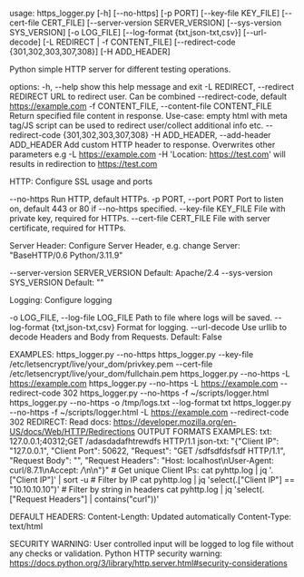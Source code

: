 usage: https_logger.py [-h] [--no-https] [-p PORT] [--key-file KEY_FILE]
                       [--cert-file CERT_FILE]
                       [--server-version SERVER_VERSION]
                       [--sys-version SYS_VERSION] [-o LOG_FILE]
                       [--log-format {txt,json-txt,csv}] [--url-decode]
                       [-L REDIRECT | -f CONTENT_FILE]
                       [--redirect-code {301,302,303,307,308}] [-H ADD_HEADER]

Python simple HTTP server for different testing operations.

options:
  -h, --help            show this help message and exit
  -L REDIRECT, --redirect REDIRECT
                        URL to redirect user. Can be combined --redirect-code,
                        default https://example.com
  -f CONTENT_FILE, --content-file CONTENT_FILE
                        Return specified file content in response. Use-case:
                        empty html with meta tag/JS script can be used to
                        redirect user/collect additional info etc.
  --redirect-code {301,302,303,307,308}
  -H ADD_HEADER, --add-header ADD_HEADER
                        Add custom HTTP header to response. Overwrites other
                        parameters e.g -L https://example.com -H 'Location:
                        https://test.com' will results in redirection to
                        https://test.com

HTTP:
  Configure SSL usage and ports

  --no-https            Run HTTP, default HTTPs.
  -p PORT, --port PORT  Port to listen on, default 443 or 80 if --no-https
                        specified.
  --key-file KEY_FILE   File with private key, required for HTTPs.
  --cert-file CERT_FILE
                        File with server certificate, required for HTTPs.

Server Header:
  Configure Server Header, e.g. change Server: "BaseHTTP/0.6 Python/3.11.9"

  --server-version SERVER_VERSION
                        Default: Apache/2.4
  --sys-version SYS_VERSION
                        Default: ""

Logging:
  Configure logging

  -o LOG_FILE, --log-file LOG_FILE
                        Path to file where logs will be saved.
  --log-format {txt,json-txt,csv}
                        Format for logging.
  --url-decode          Use urllib to decode Headers and Body from Requests.
                        Default: False

EXAMPLES:
        https_logger.py --no-https
        https_logger.py --key-file /etc/letsencrypt/live/your_dom/privkey.pem --cert-file /etc/letsencrypt/live/your_dom/fullchain.pem
        https_logger.py --no-https -L https://example.com
        https_logger.py --no-https -L https://example.com --redirect-code 302
        https_logger.py --no-https -f ~/scripts/logger.html
        https_logger.py --no-https -o /tmp/logs.txt --log-format txt
        https_logger.py --no-https -f ~/scripts/logger.html -L https://example.com --redirect-code 302
REDIRECT:
        Read docs: https://developer.mozilla.org/en-US/docs/Web/HTTP/Redirections
OUTPUT FORMATS EXAMPLES:
        txt: 
        127.0.0.1;40312;GET /adasdadafhtrewdfs HTTP/1.1
        json-txt:
                "{"Client IP": "127.0.0.1", "Client Port": 50622, "Request": "GET /sdfsdfdsfsdf HTTP/1.1", "Request Body": "", 
                "Request Headers": "Host: localhost\nUser-Agent: curl/8.7.1\nAccept: */*\n\n"}"
                # Get unique Client IPs:
                cat pyhttp.log | jq '.["Client IP"]' | sort -u
                # Filter by IP
                cat pyhttp.log | jq 'select(.["Client IP"] == "10.10.10.10")'
                # Filter by string in headers
                cat pyhttp.log | jq 'select(.["Request Headers"] | contains("curl"))'

DEFAULT HEADERS:
        Content-Length: Updated automatically
        Content-Type:   text/html

SECURITY WARNING:
        User controlled input will be logged to log file without any checks or validation.
        Python HTTP security warning: https://docs.python.org/3/library/http.server.html#security-considerations 

